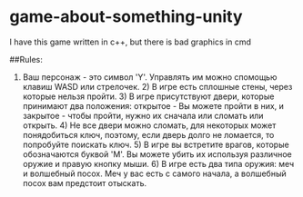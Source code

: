 # game-about-something-unity

I have this game written in c++, but there is bad graphics in cmd

##Rules:
  1) Ваш персонаж - это символ 'Y'. Управлять им можно спомощью клавиш WASD или стрелочек.
	2) В игре есть сплошные  стены, через которые нельзя пройти.
	3) В игре присутствуют двери, которые принимают два положения: открытое - Вы можете пройти в них, и закрытое - чтобы пройти, нужно их сначала или сломать или открыть.
	4) Не все двери можно сломать, для некоторых может понядобиться ключ, поэтому, если дверь долго не ломается, то попробуйте поискать ключ.
	5) В игре вы встретите врагов, которые обозначаются буквой 'M'. Вы можете убить их используя различное оружие и правую кнопку мыши.
	6) В игре есть два типа оружия: меч и волшебный посох. Меч у вас есть с самого начала, а волшебный посох вам предстоит отыскать.
